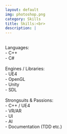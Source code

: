 ```yaml
---
layout: default
img: photoshop.png
category: Skills
title: Skills:<br>
description: |
---
```

<br>Languages:
<br> - C++
<br> - C#
<br>
<br>Engines / Libraries:
<br> - UE4 
<br> - OpenGL 
<br> - Unity 
<br> - SDL 
<br> 
<br>Strongsuits & Passions:
<br> - C++ / UE4 
<br> - VR/AR 
<br> - UI 
<br> - AI
<br> - Documentation (TDD etc.)
